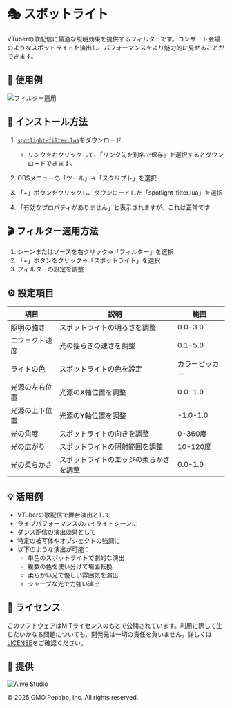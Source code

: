 # 🎭 スポットライト

VTuberの歌配信に最適な照明効果を提供するフィルターです。コンサート会場のようなスポットライトを演出し、パフォーマンスをより魅力的に見せることができます。

## 🎥 使用例

![フィルター適用](./spotlight-filter.gif)

## 🔧 インストール方法

1. [`spotlight-filter.lua`](https://raw.githubusercontent.com/pepabo/alive-project-obs-plugins/main/scripts/spotlight-filter/spotlight-filter.lua)をダウンロード

    - リンクを右クリックして、「リンク先を別名で保存」を選択するとダウンロードできます。

2. OBSメニューの「ツール」→「スクリプト」を選択
3. 「+」ボタンをクリックし、ダウンロードした「spotlight-filter.lua」を選択
4. 「有効なプロパティがありません」と表示されますが、これは正常です

## 🎬 フィルター適用方法

1. シーンまたはソースを右クリック→「フィルター」を選択
2. 「+」ボタンをクリック→「スポットライト」を選択
3. フィルターの設定を調整

## ⚙️ 設定項目

| 項目 | 説明 | 範囲 |
| ---- | ---- | ---- |
| 照明の強さ | スポットライトの明るさを調整 | 0.0-3.0 |
| エフェクト速度 | 光の揺らぎの速さを調整 | 0.1-5.0 |
| ライトの色 | スポットライトの色を設定 | カラーピッカー |
| 光源の左右位置 | 光源のX軸位置を調整 | 0.0-1.0 |
| 光源の上下位置 | 光源のY軸位置を調整 | -1.0-1.0 |
| 光の角度 | スポットライトの向きを調整 | 0-360度 |
| 光の広がり | スポットライトの照射範囲を調整 | 10-120度 |
| 光の柔らかさ | スポットライトのエッジの柔らかさを調整 | 0.0-1.0 |

## 💡 活用例

- VTuberの歌配信で舞台演出として
- ライブパフォーマンスのハイライトシーンに
- ダンス配信の演出効果として
- 特定の被写体やオブジェクトの強調に
- 以下のような演出が可能：
  - 単色のスポットライトで劇的な演出
  - 複数の色を使い分けて場面転換
  - 柔らかい光で優しい雰囲気を演出
  - シャープな光で力強い演出

## 📝 ライセンス

このソフトウェアはMITライセンスのもとで公開されています。利用に際して生じたいかなる問題についても、開発元は一切の責任を負いません。詳しくは[LICENSE](../../LICENSE)をご確認ください。

## 🎯 提供

[![Alive Studio](../../assets/alive-studio-logo.png)](https://alive-project.com/studio)

© 2025 GMO Pepabo, Inc. All rights reserved. 